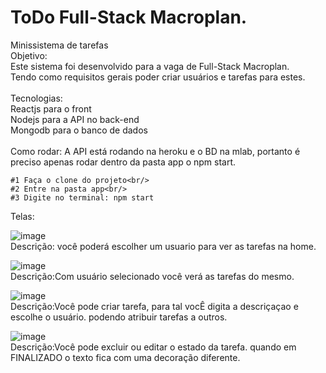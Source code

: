 # ToDo Full-Stack Macroplan. 


Minissistema de tarefas <br/>
Objetivo:<br/>
	Este sistema foi desenvolvido para a vaga de Full-Stack Macroplan. <br/>Tendo como requisitos gerais poder criar usuários e tarefas para estes. <br/><br/>
Tecnologias: <br/>
	Reactjs para o front<br/>
	Nodejs para a API no back-end <br/>
	Mongodb para o banco de dados<br/>
<br/>
Como rodar:
	A API está rodando na heroku e o BD na mlab, portanto é preciso apenas rodar dentro da pasta app o npm start. <br/>

	#1 Faça o clone do projeto<br/>
	#2 Entre na pasta app<br/>
	#3 Digite no terminal: npm start 
	
Telas:<br/>


![image](https://user-images.githubusercontent.com/78454799/169563000-655c1a7b-f0f0-405e-b8c9-034e9bab4992.png)<br/>
Descrição: você poderá escolher um usuario para ver as tarefas na home.

![image](https://user-images.githubusercontent.com/78454799/169563462-427a73a4-a0e6-42ce-92a6-69d3f80c4c5b.png)<br/>
Descrição:Com usuário selecionado você verá as tarefas do mesmo. 

![image](https://user-images.githubusercontent.com/78454799/169563895-f6243c30-6afc-4ac8-b557-3e2b4a857374.png)<br/>
Descrição:Você pode criar tarefa, para tal vocÊ digita a descriçaçao e escolhe o usuário. podendo atribuir tarefas a outros. 

![image](https://user-images.githubusercontent.com/78454799/169564397-d92f80d0-c71d-4971-9621-ae94303e718a.png)<br/>
Descrição:Você pode excluir ou editar o estado da tarefa. quando em FINALIZADO o texto fica com uma decoração diferente. 


